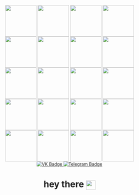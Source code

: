 <div id="header" align="center">
  <img src="https://media.giphy.com/media/10zxDv7Hv5RF9C/giphy.gif" width="100" align="center"/>
  <img src="https://media.giphy.com/media/10zxDv7Hv5RF9C/giphy.gif" width="100" align="center"/>
  <img src="https://media.giphy.com/media/10zxDv7Hv5RF9C/giphy.gif" width="100" align="center"/>
  <img src="https://media.giphy.com/media/10zxDv7Hv5RF9C/giphy.gif" width="100" align="center"/>
  <img src="https://media.giphy.com/media/10zxDv7Hv5RF9C/giphy.gif" width="100" align="center"/>
  <img src="https://media.giphy.com/media/10zxDv7Hv5RF9C/giphy.gif" width="100" align="center"/>
  <img src="https://media.giphy.com/media/10zxDv7Hv5RF9C/giphy.gif" width="100" align="center"/>
  <img src="https://media.giphy.com/media/10zxDv7Hv5RF9C/giphy.gif" width="100" align="center"/>
  <img src="https://media.giphy.com/media/10zxDv7Hv5RF9C/giphy.gif" width="100" align="center"/>
  <img src="https://media.giphy.com/media/10zxDv7Hv5RF9C/giphy.gif" width="100" align="center"/>
  <img src="https://media.giphy.com/media/10zxDv7Hv5RF9C/giphy.gif" width="100" align="center"/>
  <img src="https://media.giphy.com/media/10zxDv7Hv5RF9C/giphy.gif" width="100" align="center"/>
  <img src="https://media.giphy.com/media/10zxDv7Hv5RF9C/giphy.gif" width="100" align="center"/>
  <img src="https://media.giphy.com/media/10zxDv7Hv5RF9C/giphy.gif" width="100" align="center"/>
  <img src="https://media.giphy.com/media/10zxDv7Hv5RF9C/giphy.gif" width="100" align="center"/>
  <img src="https://media.giphy.com/media/10zxDv7Hv5RF9C/giphy.gif" width="100" align="center"/>
  <img src="https://media.giphy.com/media/10zxDv7Hv5RF9C/giphy.gif" width="100" align="center"/>
  <img src="https://media.giphy.com/media/10zxDv7Hv5RF9C/giphy.gif" width="100" align="center"/>
  <img src="https://media.giphy.com/media/10zxDv7Hv5RF9C/giphy.gif" width="100" align="center"/>
  <img src="https://media.giphy.com/media/10zxDv7Hv5RF9C/giphy.gif" width="100" align="center"/>  
</div>
<div id="badges" align="center">
  <a href="https://vk.com/olejjon_123" align="center">
    <img src="https://img.shields.io/badge/VK-blue?style=for-the-badge&logo=VK&logoColor=white" alt="VK Badge"/>
  </a>
  <a href="https://t.me/olejjon123" align="center">
    <img src="https://img.shields.io/badge/Telegram-blue?style=for-the-badge&logo=Telegram&logoColor=white" alt="Telegram Badge"/>
  </a>  
</div>
<h1 align="center">
  hey there
  <img src="https://media.giphy.com/media/hvRJCLFzcasrR4ia7z/giphy.gif" width="30px" align="center"/>
</h1>
